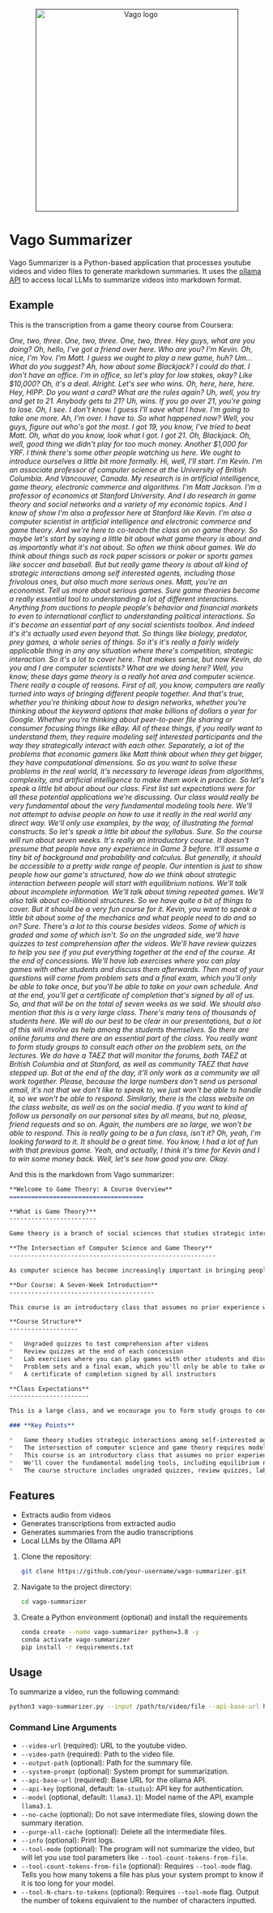 <p align="center"><a href="" target="_blank"><img src="./assets/vs.png" width="400" alt="Vago logo"></a></p>

# Vago Summarizer

Vago Summarizer is a Python-based application that processes youtube videos and video files to generate markdown summaries. It uses the [ollama API](https://github.com/ollama/ollama/blob/main/docs/api.md#generate-a-completion) to access local LLMs to summarize videos into markdown format.

## Example

This is the transcription from a game theory course from Coursera:

*One, two, three. One, two, three. One, two, three. Hey guys, what are you doing? Oh, hello, I've got a friend over here. Who are you? I'm Kevin. Oh, nice, I'm Yov. I'm Matt. I guess we ought to play a new game, huh? Um... What do you suggest? Ah, how about some Blackjack? I could do that. I don't have an office. I'm in office, so let's play for low stakes, okay? Like $10,000? Oh, it's a deal. Alright. Let's see who wins. Oh, here, here, here. Hey, HIPP. Do you want a card? What are the rules again? Uh, well, you try and get to 21. Anybody gets to 21? Uh, wins. If you go over 21, you're going to lose. Oh, I see. I don't know. I guess I'll save what I have. I'm going to take one more. Ah, I'm over. I have to. So what happened now? Well, you guys, figure out who's got the most. I got 19, you know, I've tried to beat Matt. Oh, what do you know, look what I got. I got 21. Oh, Blackjack. Oh, well, good thing we didn't play for too much money. Another $1,000 for YRF. I think there's some other people watching us here. We ought to introduce ourselves a little bit more formally. Hi, well, I'll start. I'm Kevin. I'm an associate professor of computer science at the University of British Columbia. And Vancouver, Canada. My research is in artificial intelligence, game theory, electronic commerce and algorithms. I'm Matt Jackson. I'm a professor of economics at Stanford University. And I do research in game theory and social networks and a variety of my economic topics. And I know of show I'm also a professor here at Stanford like Kevin. I'm also a computer scientist in artificial intelligence and electronic commerce and game theory. And we're here to co-teach the class on on game theory. So maybe let's start by saying a little bit about what game theory is about and as importantly what it's not about. So often we think about games. We do think about things such as rock paper scissors or poker or sports games like soccer and baseball. But but really game theory is about all kind of strategic interactions among self interested agents, including those frivolous ones, but also much more serious ones. Matt, you're an economist. Tell us more about serious games. Sure game theories become a really essential tool to understanding a lot of different interactions. Anything from auctions to people people's behavior and financial markets to even to international conflict to understanding political interactions. So it's become an essential part of any social scientists toolbox. And indeed it's it's actually used even beyond that. So things like biology, predator, prey games, a whole series of things. So it's it's really a fairly widely applicable thing in any any situation where there's competition, strategic interaction. So it's a lot to cover here. That makes sense, but now Kevin, do you and I are computer scientists? What are we doing here? Well, you know, these days game theory is a really hot area and computer science. There really a couple of reasons. First of all, you know, computers are really turned into ways of bringing different people together. And that's true, whether you're thinking about how to design networks, whether you're thinking about the keyword options that make billions of dollars a year for Google. Whether you're thinking about peer-to-peer file sharing or consumer focusing things like eBay. All of these things, if you really want to understand them, they require modeling self interested participants and the way they strategically interact with each other. Separately, a lot of the problems that economic gamers like Matt think about when they get bigger, they have computational dimensions. So as you want to solve these problems in the real world, it's necessary to leverage ideas from algorithms, complexity, and artificial intelligence to make them work in practice. So let's speak a little bit about about our class. First list set expectations were for all these potential applications we're discussing. Our class would really be very fundamental about the very fundamental modeling tools here. We'll not attempt to advise people on how to use it really in the real world any direct way. We'll only use examples, by the way, of illustrating the formal constructs. So let's speak a little bit about the syllabus. Sure. So the course will run about seven weeks. It's really an introductory course. It doesn't presume that people have any experience in Game 3 before. It'll assume a tiny bit of background and probability and calculus. But generally, it should be accessible to a pretty wide range of people. Our intention is just to show people how our game's structured, how do we think about strategic interaction between people will start with equilibrium notions. We'll talk about incomplete information. We'll talk about timing repeated games. We'll also talk about co-illitional structures. So we have quite a bit of things to cover. But it should be a very fun course for it. Kevin, you want to speak a little bit about some of the mechanics and what people need to do and so on? Sure. There's a lot to this course besides videos. Some of which is graded and some of which isn't. So on the ungraded side, we'll have quizzes to test comprehension after the videos. We'll have review quizzes to help you see if you put everything together at the end of the course. At the end of concessions. We'll have lab exercises where you can play games with other students and discuss them afterwards. Then most of your questions will come from problem sets and a final exam, which you'll only be able to take once, but you'll be able to take on your own schedule. And at the end, you'll get a certificate of completion that's signed by all of us. So, and that will be on the total of seven weeks as we said. We should also mention that this is a very large class. There's many tens of thousands of students here. We will do our best to be clear in our presentations, but a lot of this will involve as help among the students themselves. So there are online forums and there are an essential part of the class. You really want to form study groups to consult each other on the problem sets, on the lectures. We do have a TAEZ that will monitor the forums, both TAEZ at British Columbia and at Stanford, as well as community TAEZ that have stepped up. But at the end of the day, it'll only work as a community we all work together. Please, because the large numbers don't send us personal email, it's not that we don't like to speak to, we just won't be able to handle it, so we won't be able to respond. Similarly, there is the class website on the class website, as well as on the social media. If you want to kind of follow us personally on our personal sites by all means, but no, please, friend requests and so on. Again, the numbers are so large, we won't be able to respond. This is really going to be a fun class, isn't it? Oh, yeah, I'm looking forward to it. It should be a great time. You know, I had a lot of fun with that previous game. Yeah, and actually, I think it's time for Kevin and I to win some money back. Well, let's see how good you are. Okay.*

And this is the markdown from Vago summarizer:

```markdown
**Welcome to Game Theory: A Course Overview**
=====================================

**What is Game Theory?**
------------------------

Game theory is a branch of social sciences that studies strategic interactions among self-interested agents. While we often think about games like rock-paper-scissors or poker, game theory encompasses a broader range of interactions, including auctions, financial markets, international conflict, and more.

**The Intersection of Computer Science and Game Theory**
---------------------------------------------------------

As computer science has become increasingly important in bringing people together, it requires modeling self-interested participants and their strategic interactions. Similarly, many economic problems have computational dimensions that require leveraging ideas from algorithms, complexity, and artificial intelligence to make them work in practice.

**Our Course: A Seven-Week Introduction**
----------------------------------------

This course is an introductory class that assumes no prior experience with game theory. We'll cover the fundamental modeling tools, including equilibrium notions, incomplete information, timing repeated games, and co-illumination structures. Our intention is not to advise on real-world applications but rather to illustrate formal constructs using examples.

**Course Structure**
-------------------

*   Ungraded quizzes to test comprehension after videos
*   Review quizzes at the end of each concession
*   Lab exercises where you can play games with other students and discuss them afterwards
*   Problem sets and a final exam, which you'll only be able to take once, but you'll be able to take on your own schedule
*   A certificate of completion signed by all instructors

**Class Expectations**
----------------------

This is a large class, and we encourage you to form study groups to consult each other on problem sets, lectures, and online forums. While we'll monitor the forums, it's essential that you work together as a community to make this course successful.

### **Key Points**

*   Game theory studies strategic interactions among self-interested agents.
*   The intersection of computer science and game theory requires modeling self-interested participants and their strategic interactions.
*   This course is an introductory class that assumes no prior experience with game theory.
*   We'll cover the fundamental modeling tools, including equilibrium notions, incomplete information, timing repeated games, and co-illumination structures.
*   The course structure includes ungraded quizzes, review quizzes, lab exercises, problem sets, and a final exam.
```

## Features

- Extracts audio from videos
- Generates transcriptions from extracted audio
- Generates summaries from the audio transcriptions
- Local LLMs by the Ollama API

1. Clone the repository:
   ```sh
   git clone https://github.com/your-username/vago-summarizer.git
   ```
2. Navigate to the project directory:
   ```sh
   cd vago-summarizer
   ```
3. Create a Python environment (optional) and install the requirements
   ```sh
   conda create --name vago-summarizer python=3.8 -y
   conda activate vago-summarizer
   pip install -r requirements.txt
   ```

## Usage

To summarize a video, run the following command:

```sh
python3 vago-summarizer.py --input /path/to/video/file --api-base-url http://localhost:1234 --info
```

### Command Line Arguments

- `--video-url` (required): URL to the youtube video.
- `--video-path` (required): Path to the video file.
- `--output-path` (optional): Path for the summary file.
- `--system-prompt` (optional): System prompt for summarization.
- `--api-base-url` (required): Base URL for the ollama API.
- `--api-key` (optional, default: `lm-studio`): API key for authentication.
- `--model` (optional, default: `llama3.1`): Model name of the API, example `llama3.1`.
- `--no-cache` (optional): Do not save intermediate files, slowing down the summary iteration.
- `--purge-all-cache` (optional): Delete all the intermediate files.
- `--info` (optional): Print logs.
- `--tool-mode` (optional): The program will not summarize the video, but will let you use tool parameters like `--tool-count-tokens-from-file`.
- `--tool-count-tokens-from-file` (optional): Requires `--tool-mode` flag. Tells you how many tokens a file has plus your system prompt to know if it is too long for your model.
- `--tool-N-chars-to-tokens` (optional): Requires `--tool-mode` flag. Output the number of tokens equivalent to the number of characters inputted.
